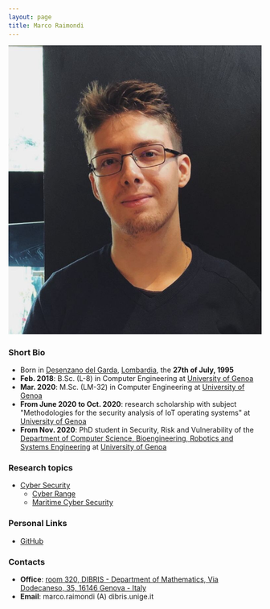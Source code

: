 ```yaml
---
layout: page
title: Marco Raimondi
---
```


![Marco's pic is missing.](/pics/raimondi.png)

### Short Bio

- Born in [Desenzano del Garda](https://it.wikipedia.org/wiki/Desenzano_del_Garda), [Lombardia](https://it.wikipedia.org/wiki/Lombardia), the **27th of July, 1995**
- **Feb. 2018**: B.Sc. (L-8) in Computer Engineering at [University of Genoa](https://en.wikipedia.org/wiki/University_of_Genoa)
- **Mar. 2020**: M.Sc. (LM-32) in Computer Engineering at [University of Genoa](https://en.wikipedia.org/wiki/University_of_Genoa)
- **From June 2020 to Oct. 2020**: research scholarship with subject "Methodologies for the security analysis of IoT operating systems" at [University of Genoa](https://en.wikipedia.org/wiki/University_of_Genoa)
- **From Nov. 2020**: PhD student in Security, Risk and Vulnerability of the [Department of Computer Science, Bioengineering, Robotics and Systems Engineering](http://www.dibris.unige.it/) at [University of Genoa](https://en.wikipedia.org/wiki/University_of_Genoa)

### Research topics

- [Cyber Security](https://en.wikipedia.org/wiki/Computer_security)
  * [Cyber Range](https://www.nist.gov/system/files/documents/2018/02/13/cyber_ranges.pdf)
  * [Maritime Cyber Security](https://www.imo.org/en/OurWork/Security/Pages/Cyber-security.aspx)

### Personal Links

- [GitHub](https://github.com/M-Rai)

### Contacts

- **Office**: [room 320, DIBRIS - Department of Mathematics, Via Dodecaneso, 35, 16146 Genova - Italy](https://goo.gl/maps/kTyTs2YKMkL2)
- **Email**: marco.raimondi (A) dibris.unige.it
